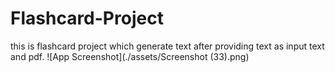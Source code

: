 # Flashcard-Project
this is flashcard project which generate text after providing text as input text and pdf.
![App Screenshot](./assets/Screenshot (33).png)
